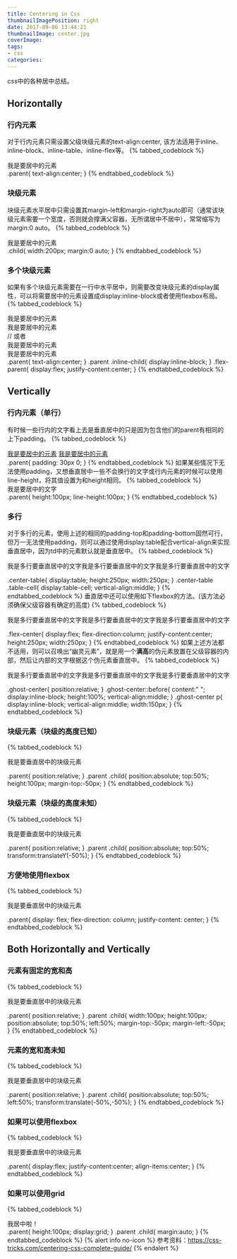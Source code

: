 ```yaml
---
title: Centering in Css
thumbnailImagePosition: right
date: 2017-09-06 13:44:21
thumbnailImage: center.jpg
coverImage:
tags:
- css
categories:
---
```

css中的各种居中总结。
<!--excerpt-->

<!--toc-->

## Horizontally
### 行内元素
对于行内元素只需设置父级块级元素的text-align:center,
该方法适用于inline、inline-block、inline-table、inline-flex等。
{% tabbed_codeblock %}
      <!-- tab html -->
          <div class="parent">
		  	<span class="child">我是要居中的元素</span>
          </div>
      <!-- endtab -->
      <!-- tab css -->
          .parent{
		  	  text-align:center;
		  }
      <!-- endtab -->
{% endtabbed_codeblock %}
### 块级元素
块级元素水平居中只需设置其margin-left和margin-right为auto即可（通常该块级元素需要一个宽度，否则就会撑满父容器，无所谓居中不居中），常常缩写为margin:0 auto。
{% tabbed_codeblock %}
      <!-- tab html -->
          <div class="parent">
		  	<div class="child">我是要居中的元素</div>
          </div>
      <!-- endtab -->
      <!-- tab css -->
          .child{
		  	  width:200px;
			  margin:0 auto;
		  }
      <!-- endtab -->
{% endtabbed_codeblock %}
### 多个块级元素
如果有多个块级元素需要在一行中水平居中，则需要改变块级元素的display属性，可以将需要居中的元素设置成display:inline-block或者使用flexbox布局。
{% tabbed_codeblock %}
      <!-- tab html -->
          <div class="parent">
		  	<div class="inline-child">我是要居中的元素</div>
		  	<div class="inline-child">我是要居中的元素</div>
          </div>
		  // 或者
		  <div class="flex-parent">
			  <div class="child">我是要居中的元素</div>
			  <div class="child">我是要居中的元素</div>
		  </div>
      <!-- endtab -->
      <!-- tab css -->
		  .parent{
		  	  text-align:center;
		  }
		  .parent .inline-child{
			  display:inline-block;
		  }
		  .flex-parent{
			  display:flex;
			  justify-content:center;
		  }
      <!-- endtab -->
{% endtabbed_codeblock %}
## Vertically
### 行内元素（单行）
有时候一些行内的文字看上去是垂直居中的只是因为包含他们的parent有相同的上下padding。
{% tabbed_codeblock %}
      <!-- tab html -->
          <div class="parent">
		  	<a href="#0" class="child">我是要居中的元素</a>
		  	<a href="#0" class="child">我是要居中的元素</a>
          </div>
      <!-- endtab -->
      <!-- tab css -->
		  .parent{
			  padding: 30px 0;
		  }
      <!-- endtab -->
{% endtabbed_codeblock %}
如果某些情况下无法使用padding，又想垂直居中一些不会换行的文字或行内元素的时候可以使用line-height，将其值设置为和height相同。
{% tabbed_codeblock %}
      <!-- tab html -->
          <div class="parent">
		  	  我是要居中的文字
          </div>
      <!-- endtab -->
      <!-- tab css -->
		  .parent{
			  height:100px;
			  line-height:100px;
		  }
      <!-- endtab -->
{% endtabbed_codeblock %}
### 多行
对于多行的元素，使用上述的相同的padding-top和padding-bottom固然可行，但万一无法使用padding，则可以通过使用display:table配合vertical-align来实现垂直居中，因为td中的元素默认就是垂直居中。
{% tabbed_codeblock %}
      <!-- tab html -->
          <div class="center-table">
		  	  <p class="table-cell">我是多行要垂直居中的文字我是多行要垂直居中的文字我是多行要垂直居中的文字</p>
          </div>
      <!-- endtab -->
      <!-- tab css -->
		  .center-table{
			  display:table;
			  height:250px;
			  width:250px;
		  }
		  .center-table .table-cell{
			  display:table-cell;
			  vertical-align:middle;
		  }
      <!-- endtab -->
{% endtabbed_codeblock %}
垂直居中还可以使用如下flexbox的方法。(该方法必须确保父级容器有确定的高度)
{% tabbed_codeblock %}
      <!-- tab html -->
          <div class="flex-center">
		  	  <p>我是多行要垂直居中的文字我是多行要垂直居中的文字我是多行要垂直居中的文字</p>
          </div>
      <!-- endtab -->
      <!-- tab css -->
		  .flex-center{
			  display:flex;
			  flex-direction:column;
			  justify-content:center;
			  height:250px;
			  width:250px;
		  }
      <!-- endtab -->
{% endtabbed_codeblock %}
如果上述方法都不适用，则可以召唤出“幽灵元素”，就是用一个**满高**的伪元素放置在父级容器的内部，然后让内部的文字根据这个伪元素垂直居中。
{% tabbed_codeblock %}
      <!-- tab html -->
          <div class="ghost-center">
		  	  <p>我是多行要垂直居中的文字我是多行要垂直居中的文字我是多行要垂直居中的文字</p>
          </div>
      <!-- endtab -->
      <!-- tab css -->
		  .ghost-center{
			  position:relative;
		  }
		  .ghost-center::before{
			  content:" ";
			  display:inline-block;
			  height:100%;
			  vertical-align:middle;
		  }
		  .ghost-center p{
			  display:inline-block;
			  vertical-align:middle;
			  width:150px;
		  }
      <!-- endtab -->
{% endtabbed_codeblock %}
### 块级元素（块级的高度已知）
{% tabbed_codeblock %}
      <!-- tab html -->
          <div class="parent">
		  	  <p class="child">我是要垂直居中的块级元素</p>
          </div>
      <!-- endtab -->
      <!-- tab css -->
		  .parent{
			  position:relative;
		  }
		  .parent .child{
			  position:absolute;
			  top:50%;
			  height:100px;
			  margin-top:-50px;
    	  }
      <!-- endtab -->
{% endtabbed_codeblock %}
### 块级元素（块级的高度未知）
{% tabbed_codeblock %}
      <!-- tab html -->
          <div class="parent">
		  	  <p class="child">我是要垂直居中的块级元素</p>
          </div>
      <!-- endtab -->
      <!-- tab css -->
		  .parent{
			  position:relative;
		  }
		  .parent .child{
			  position:absolute;
			  top:50%;
			  transform:translateY(-50%);
    	  }
      <!-- endtab -->
{% endtabbed_codeblock %}
### 方便地使用flexbox
{% tabbed_codeblock %}
      <!-- tab html -->
          <div class="parent">
		  	  <p class="child">我是要垂直居中的块级元素</p>
          </div>
      <!-- endtab -->
      <!-- tab css -->
		  .parent{
			  display: flex;
  			  flex-direction: column;
  			  justify-content: center;
		  }
      <!-- endtab -->
{% endtabbed_codeblock %}
## Both Horizontally and Vertically
### 元素有固定的宽和高
{% tabbed_codeblock %}
      <!-- tab html -->
          <div class="parent">
		  	  <p class="child">我是要垂直居中的块级元素</p>
          </div>
      <!-- endtab -->
      <!-- tab css -->
		  .parent{
			  position:relative;
		  }
		  .parent .child{
			  width:100px;
			  height:100px;
			  position:absolute;
			  top:50%;
			  left:50%;
			  margin-top:-50px;
			  margin-left:-50px;
		  }
      <!-- endtab -->
{% endtabbed_codeblock %}
### 元素的宽和高未知
{% tabbed_codeblock %}
      <!-- tab html -->
          <div class="parent">
		  	  <p class="child">我是要垂直居中的块级元素</p>
          </div>
      <!-- endtab -->
      <!-- tab css -->
		  .parent{
			  position:relative;
		  }
		  .parent .child{
			  position:absolute;
			  top:50%;
			  left:50%;
			  transform:translate(-50%,-50%);
		  }
      <!-- endtab -->
{% endtabbed_codeblock %}
### 如果可以使用flexbox
{% tabbed_codeblock %}
      <!-- tab html -->
          <div class="parent">
		  	  <p class="child">我是要垂直居中的块级元素</p>
          </div>
      <!-- endtab -->
      <!-- tab css -->
		  .parent{
			  display:flex;
			  justify-content:center;
			  align-items:center;
		  }
      <!-- endtab -->
{% endtabbed_codeblock %}
### 如果可以使用grid
{% tabbed_codeblock %}
      <!-- tab html -->
          <div class="parent">
		  	  <span class="child">我居中啦！</span>
          </div>
      <!-- endtab -->
      <!-- tab css -->
		  .parent{
			  height:100px;
			  display:grid;
		  }
		  .parent .child{
			  margin:auto;
		  }
      <!-- endtab -->
{% endtabbed_codeblock %}
{% alert info no-icon %}
参考资料：https://css-tricks.com/centering-css-complete-guide/
{% endalert %}




